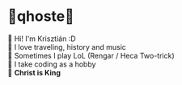 # 💚qhoste💚
💚 Hi! I'm Krisztián :D <br> 
💚 I love traveling, history and music <br>
💚 Sometimes I play LoL (Rengar / Heca Two-trick) <br>
💚 I take coding as a hobby <br>
💚 **Christ is King** <br>
